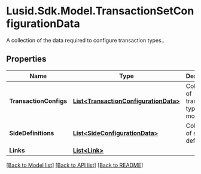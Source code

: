 # Lusid.Sdk.Model.TransactionSetConfigurationData
A collection of the data required to configure transaction types..
## Properties

Name | Type | Description | Notes
------------ | ------------- | ------------- | -------------
**TransactionConfigs** | [**List&lt;TransactionConfigurationData&gt;**](TransactionConfigurationData.md) | Collection of transaction type models | 
**SideDefinitions** | [**List&lt;SideConfigurationData&gt;**](SideConfigurationData.md) | Collection of side definitions | [optional] 
**Links** | [**List&lt;Link&gt;**](Link.md) |  | [optional] 

[[Back to Model list]](../README.md#documentation-for-models) [[Back to API list]](../README.md#documentation-for-api-endpoints) [[Back to README]](../README.md)

